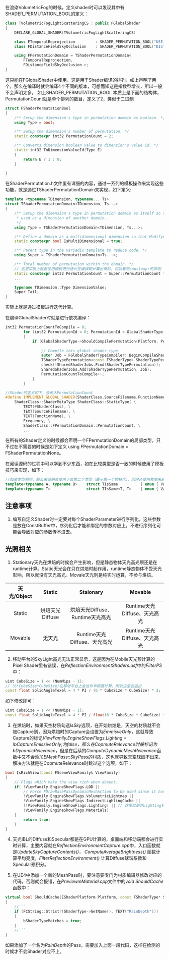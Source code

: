 在渲染VolumetricFog的时候，定义shader时可以发现其中有SHADER_PERMUTATION_BOOL的定义：

```cpp
class TVolumetricFogLightScatteringCS : public FGlobalShader
{
	DECLARE_GLOBAL_SHADER(TVolumetricFogLightScatteringCS)

	class FTemporalReprojection			: SHADER_PERMUTATION_BOOL("USE_TEMPORAL_REPROJECTION");
	class FDistanceFieldSkyOcclusion	: SHADER_PERMUTATION_BOOL("DISTANCE_FIELD_SKY_OCCLUSION");

	using FPermutationDomain = TShaderPermutationDomain<
		FTemporalReprojection,
		FDistanceFieldSkyOcclusion >;
}
```

这只能在FGlobalShader中使用，这是用于Shader编译的排列，如上声明了两个，那么在编译时就会编译4个不同的版本，可想而知这是指数型增长，所以一般不会声明太多。
如上SHADER_PERMUTATION_BOOL 本质上是下面的结构体，PermutationCount就是单个排列的数目，定义了2，类似于二进制
```cpp
struct FShaderPermutationBool
{
	/** Setup the dimension's type in permutation domain as boolean. */
	using Type = bool;

	/** Setup the dimension's number of permutation. */
	static constexpr int32 PermutationCount = 2;

    /** Converts dimension boolean value to dimension's value id. */
	static int32 ToDimensionValueId(Type E)
	{
		return E ? 1 : 0;
	}

}
```

在ShaderPermutation.h文件里有详细的内容，通过一系列的模板操作来实现这些功能，就是通过TShaderPermutationDomain来实现，如下定义:
```cpp
template <typename TDimension, typename... Ts>
struct TShaderPermutationDomain<TDimension, Ts...>
{
	/** Setup the dimension's type in permutation domain as itself so that a permutation domain can be
	 * used as a dimension of another domain.
	 */
	using Type = TShaderPermutationDomain<TDimension, Ts...>;

	/** Define a domain as a multidimensional dimension so that ModifyCompilationEnvironment() is used. */
	static constexpr bool IsMultiDimensional = true;

	/** Parent type in the variadic template to reduce code. */
	using Super = TShaderPermutationDomain<Ts...>;

    /** Total number of permutation within the domain. */
    // 这里实质上就是使用模板进行迭代在编译期计算出来的，可以看到constexpr的声明
	static constexpr int32 PermutationCount = Super::PermutationCount * TDimension::PermutationCount;
    ...

    typename TDimension::Type DimensionValue;
	Super Tail;
}
```
实际上就是通过模板进行迭代计算。

在编译GlobalShader时就是进行依次编译：
```cpp
int32 PermutationCountToCompile = 0;
		for (int32 PermutationId = 0; PermutationId < GlobalShaderType->GetPermutationCount(); PermutationId++)
		{
			if (GlobalShaderType->ShouldCompilePermutation(Platform, PermutationId) && !GlobalShaderMap->HasShader(GlobalShaderType, PermutationId))
			
				// Compile this global shader type.
				auto* Job = FGlobalShaderTypeCompiler::BeginCompileShader(GlobalShaderType, PermutationId, Platform, nullptr, GlobalShaderJobs);
				TShaderTypePermutation<const FShaderType> ShaderTypePermutation(GlobalShaderType, PermutationId);
				check(!SharedShaderJobs.Find(ShaderTypePermutation));
				SharedShaderJobs.Add(ShaderTypePermutation, Job);
				PermutationCountToCompile++;
			}
		}

//Shader的定义如下，会传入PermutationCount
#define IMPLEMENT_GLOBAL_SHADER(ShaderClass,SourceFilename,FunctionName,Frequency) \
	ShaderClass::ShaderMetaType ShaderClass::StaticType( \
		TEXT(#ShaderClass), \
		TEXT(SourceFilename), \
		TEXT(FunctionName), \
		Frequency, \
		ShaderClass::FPermutationDomain::PermutationCount, \
        ...
```

在所有的Shader定义的时候都会声明一个FPermutationDomain的局部类型，只不过在不需要的时候是如下定义 using FPermutationDomain = FShaderPermutationNone。

在阅读源码的过程中可以学到不少东西，如在比较类型是否一致的时候使用了模板技巧来实现，如下：
```cpp
//如果类型相同，那么编译期会使用下面第二个类型（属于第一个的特化），同时还使用枚举来避免内存的申请
template<typename A, typename B>	struct TIsSame			{ enum { Value = false	}; };
template<typename T>				struct TIsSame<T, T>	{ enum { Value = true	}; };
```


## 注意事项
1. 编写自定义Shader时一定要对每个ShaderParameter进行序列化，这些参数是放在ConstBuffer中，序列化后才能和绑定的参数对应上，不进行序列化可能会导致对应的参数传不进去。

## 光照相关

1. Stationary天光在烘焙的时候会产生影响，但是静态物体天光高光项还是在runtime计算。Static天光会在只在烘焙时起作用，runtime静态物体不受天光影响，所以就没有天光高光。Movale天光则是纯实时运算，不参与烘焙。

|天光/Object|Static|Staionary|Movable|
|:----:|:----:|:----:|:----:|
|Static|烘焙天光Diffuse|烘焙天光Diffuse、Runtime天光高光|Runtime天光Diffuse、天光高光|
|Movable|无天光|Runtime天光Diffuse、天光高光|Runtime天光Diffuse、天光高光|

2. 移动平台的SkyLight高光无法正常显示，这是因为在Mobile天光预计算的Pixel Shader里有错误，在*ReflectionEnvironmentShaders.usf*中的*FilterPS*中：
```cpp
uint CubeSize = 1 << (NumMips - 1);
// (6*CubeSize*CubeSize)在移动平台上会当作半精度计算，所以这里会溢出
const float SolidAngleTexel = 4 * PI / (6 * CubeSize * CubeSize) * 2;
```
如下修改即可：
```cpp
uint CubeSize = 1 << (NumMips - 1);
const float SolidAngleTexel = 4 * PI / float(6 * CubeSize * CubeSize) * 2;
```

3. 在烘焙时，如果天空材质勾选*IsSky*选项，在开始烘焙是，天空的材质就不会被Capture到，因为烘焙时的Capture会设置为*EmmisveOnly*，这就导致Capture的标记*ViewFamily.EngineShowFlags.Lighting = !bCaptureEmissiveOnly;*为false，那么在CopmuteRelevance时被标记为*bDynamicRelevance*，但是在后续的*ComputeDynamicMeshRelevance*函数中又不会添加*EMeshPass::SkyPass*的材质，这也就导致天空球画不出来，解决方法就是在CopmuteRelevance时跳过这个选项，如下：
```cpp
bool IsRichView(const FSceneViewFamily& ViewFamily)
{
	// Flags which make the view rich when absent.
	if( !ViewFamily.EngineShowFlags.LOD ||
		// Force FDrawBasePassDynamicMeshAction to be used since it has access to the view and can implement the show flags
		!ViewFamily.EngineShowFlags.VolumetricLightmap ||
		!ViewFamily.EngineShowFlags.IndirectLightingCache ||
		(!ViewFamily.EngineShowFlags.Lighting) || // 这里就是非Lighting标记下，就会强制标记为DynamicRelevance，所以这里可以选择使用其他条件跳过
		!ViewFamily.EngineShowFlags.Materials)
	{
		return true;
	}
}
```

4. 天光IBL的Diffuse和Specular都是在GPU计算的，桌面端和移动端都会进行实时计算，主要内容就在*ReflectionEnvironmentCapture.cpp*中，入口函数就是*UpdateSkyCaptureContents()*， *ComputeAverageBrightness()* 函数计算平均亮度，*FilterReflectionEnvironment()* 计算Diffuse球谐系数和Specular预积分。

5. 在UE4中添加一个新的MeshPass时，要注意要专门为材质编辑器修改对应的代码，否则就会报错，在*PreviewmMaterial.cpp*文件中的*void ShouldCache*函数中：
```cpp
virtual bool ShouldCache(EShaderPlatform Platform, const FShaderType* ShaderType, const FVertexFactoryType* VertexFactoryType) const
{
	//```
	if (FCString::Stristr(ShaderType->GetName(), TEXT("RainDepth")))
	{
		bShaderTypeMatches = true;
	}
	//```
}
```
如果添加了一个名为*RainDepth*的Pass，需要加入上面一段代码，这样在检测的时候才不会Shader对应不上。